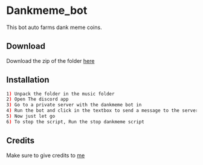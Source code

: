 # Dankmeme_bot
This bot auto farms dank meme coins.

## Download

Download the zip of the folder [here](https://download-directory.github.io/?url=https%3A%2F%2Fgithub.com%2Fiwannet%2FProjects%2Ftree%2Fmain%2FDankmeme_bot)

## Installation

```bash
1) Unpack the folder in the music folder
2) Open The discord app
3) Go to a private server with the dankmeme bot in
4) Run the bot and click in the textbox to send a message to the server.
5) Now just let go
6) To stop the script, Run the stop dankmeme script
```

## Credits

Make sure to give credits to [me](https://iwannet.github.io/)
